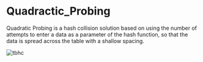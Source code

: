 # Quadractic_Probing

Quadratic Probing is a hash collision solution based on using the number of attempts to enter a data as a parameter of the hash function, so that the data is spread across the table with a shallow spacing.

![tbhc](https://user-images.githubusercontent.com/115127639/209161553-2201b042-09ae-4ed9-96ac-db01c12a8bab.png)
